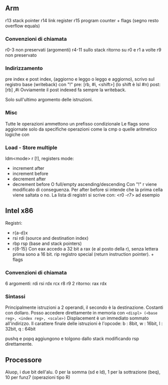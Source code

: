 
## Arm

r13 stack pointer
r14 link register
r15 program counter + flags (segno resto overflow equals)
### Convenzioni di chiamata
r0-3 non preservati (argomenti)
r4-11 sullo stack
ritorno su r0 e r1
a volte r9 non preservato
### Indirizzamento
pre index e post index, (aggiorno e leggo o leggo e aggiorno), scrivo sul registro base (writeback) con "!"
pre: \[rb, \#i, \<shift>]  (lo shift è lsl \#n) 
post:\[rb] ,\#i
Ovviamente il post indexed fa sempre la writeback.

Solo sull'ultimo argomento delle istruzioni.
### Misc
Tutte le operazioni ammettono un prefisso condizionale
Le flags sono aggiornate solo da specifiche operazioni come la cmp o quelle aritmetico logiche con 

### Load - Store multiple
ldm\<mode> r \[!], registers
mode:
- increment after
- increment before
- decrement after
- decrement before
O full/empty ascending/descending
Con "!" r viene modificato di conseguenza. Per after before si intende che la prima cella viene saltata o no.
La lista di registri si scrive con: \<r0 -r7> ad esempio

## Intel x86
Registri:
- r{a-d}x
- rsi rdi (source and destination index)
- rbp rsp (base and stack pointers)
- r{8-15}
Con eax accedo a 32 bit a rax (e al posto della r), senza lettera prima sono a 16 bit.
rip registro special (return instruction pointer).
\+ flags

### Convenzioni di chiamata
6 argomenti: rdi rsi rdx rcx r8 r9
2 ritorno: rax rdx

### Sintassi
Principalmente istruzioni a 2 operandi, il secondo è la destinazione.
Costanti con dollaro.
Posso accedere direttamente in memoria con `<displ> (<base reg>, <index reg>, <scale>)`
Displacement è un immediato sommato all'indirizzo.
Il carattere finale delle istruzioni è l'opcode: b : 8bit, w : 16bit, l : 32bit, q : 64bit

pushq e popq aggiungono e tolgono dallo stack modificando rsp direttamente.
## Processore

Aluop, i due bit dell'alu. 0 per la somma (sd e ld), 1 per la sottrazione (beq), 10 per funz7 (operazioni tipo R)